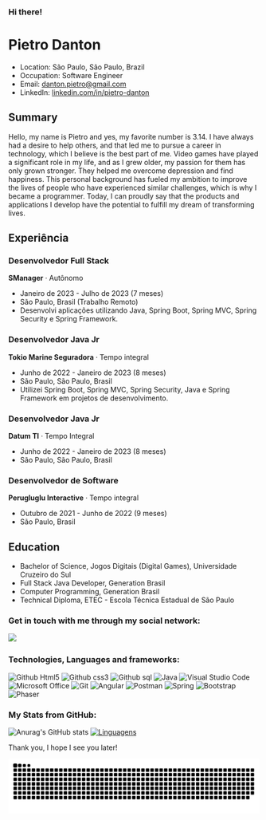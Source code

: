 ### Hi there!

<!--
**PietroDS1/PietroDS1** is a ✨ _special_ ✨ repository because its `README.md` (this file) appears on your GitHub profile.

Here are some ideas to get you started:

- 🔭 I’m currently working on ...
- 🌱 I’m currently learning ...
- 👯 I’m looking to collaborate on ...
- 🤔 I’m looking for help with ...
- 💬 Ask me about ...
- 📫 How to reach me: ...
- 😄 Pronouns: ...
- ⚡ Fun fact: ...
-->
# Pietro Danton
* Location: São Paulo, São Paulo, Brazil
* Occupation: Software Engineer
* Email: <danton.pietro@gmail.com>
* LinkedIn: 
[linkedin.com/in/pietro-danton](https://www.linkedin.com/in/pietro-danton-580573207/)
## Summary
Hello, my name is Pietro and yes, my favorite number is 3.14. I have always had a desire to help others, 
and that led me to pursue a career in technology, which I believe is the best part of me. Video games 
have played a significant role in my life, and as I grew older, my passion for them has only grown 
stronger. They helped me overcome depression and find happiness. This personal background has 
fueled my ambition to improve the lives of people who have experienced similar challenges, which is 
why I became a programmer. Today, I can proudly say that the products and applications I develop have 
the potential to fulfill my dream of transforming lives.
## Experiência
### Desenvolvedor Full Stack
**SManager** · Autônomo
* Janeiro de 2023 - Julho de 2023 (7 meses)
* São Paulo, Brasil (Trabalho Remoto)
* Desenvolvi aplicações utilizando Java, Spring Boot, Spring MVC, Spring Security e Spring 
Framework.
### Desenvolvedor Java Jr
**Tokio Marine Seguradora** · Tempo integral
* Junho de 2022 - Janeiro de 2023 (8 meses)
* São Paulo, São Paulo, Brasil
* Utilizei Spring Boot, Spring MVC, Spring Security, Java e Spring Framework em projetos de 
desenvolvimento.
### Desenvolvedor Java Jr
**Datum TI** · Tempo Integral
* Junho de 2022 - Janeiro de 2023 (8 meses)
* São Paulo, São Paulo, Brasil
### Desenvolvedor de Software
**Perugluglu Interactive** · Tempo integral
* Outubro de 2021 - Junho de 2022 (9 meses)
* São Paulo, Brasil
## Education
* Bachelor of Science, Jogos Digitais (Digital Games), Universidade Cruzeiro do Sul
* Full Stack Java Developer, Generation Brasil
* Computer Programming, Generation Brasil
* Technical Diploma, ETEC - Escola Técnica Estadual de São Paulo

### Get in touch with me through my social network: 

<a href="https://www.linkedin.com/in/pietro-danton-580573207/" alt= "LinkedIN" target= "_blank">
 <img src="https://img.shields.io/badge/-LinkedIn-0077B5?style=for-the-badge&logo=linkedin&logoColor=green&link=https://www.linkedin.com/in/pietro-danton-580573207/">
</a>   

### Technologies, Languages and frameworks:
![Github Html5](https://img.shields.io/badge/HTML5-E34F26?style=for-the-badge&logo=html5&logoColor=blue)
![Github css3](https://img.shields.io/badge/CSS3-1572B6?style=for-the-badge&logo=css3&logoColor=green)
![Github sql](https://img.shields.io/badge/MySQL-00000F?style=for-the-badge&logo=mysql&logoColor=blue)
 <img alt="Java" src="https://img.shields.io/badge/java-%23ED8B00.svg?style=for-the-badge&logo=java&logoColor=blue"/>
 <img alt="Visual Studio Code" src="https://img.shields.io/badge/VisualStudioCode-0078d7.svg?style=for-the-badge&logo=visual-studio-code&logoColor=green"/>
 <img alt="Microsoft Office" src="https://img.shields.io/badge/Microsoft_Office-D83B01?style=for-the-badge&logo=microsoft-office&logoColor=blue" />
 <img alt="Git" src="https://img.shields.io/badge/git-%23F05033.svg?style=for-the-badge&logo=git&logoColor=blue"/>
 <img alt="Angular" src="https://img.shields.io/badge/angular-%23DD0031.svg?style=for-the-badge&logo=angular&logoColor=blue"/>
 <img alt="Postman" src="https://img.shields.io/badge/Postman-FF6C37?style=for-the-badge&logo=postman&logoColor=blue"/>
 <img alt="Spring" src="https://img.shields.io/badge/spring-%236DB33F.svg?style=for-the-badge&logo=spring&logoColor=blue"/>
 <img alt="Bootstrap" src="https://img.shields.io/badge/Bootstrap-gray?style=for-the-badge&logo=bootstrap&logoColor=blue "/>
 <img alt="Phaser" src="https://img.shields.io/badge/Phaser-red?style=for-the-badge&logo=phaser&logoColor=blue "/>

### My Stats from GitHub:
![Anurag's GitHub stats](https://github-readme-stats.vercel.app/api?username=PietroDS1&theme=tokyonight&show_icons=true)
[![Linguagens](https://github-readme-stats.vercel.app/api/top-langs/?username=PietroDS1&theme=tokyonight&layout=compact)](https://github.com/PietroDS1/github-readme-stats)
<p align="center">

Thank you, I hope I see you later!
</p>

![Snake animation](https://github.com/PietroDS1/PietroDS1/blob/output/github-contribution-grid-snake.svg)
